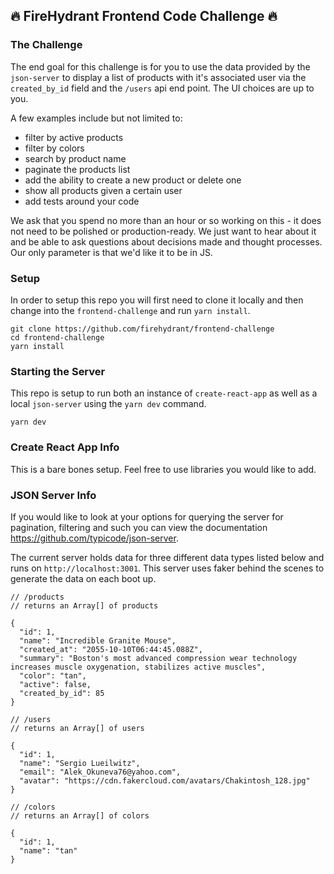 ## 🔥 FireHydrant Frontend Code Challenge 🔥

### The Challenge

The end goal for this challenge is for you to use the data provided by the `json-server` to display a list of products with it's associated user via the `created_by_id` field and the `/users` api end point. The UI choices are up to you.

A few examples include but not limited to:

- filter by active products
- filter by colors
- search by product name
- paginate the products list
- add the ability to create a new product or delete one
- show all products given a certain user
- add tests around your code

We ask that you spend no more than an hour or so working on this - it does not need to be polished or production-ready. We just want to hear about it and be able to ask questions about decisions made and thought processes. Our only parameter is that we'd like it to be in JS.

### Setup

In order to setup this repo you will first need to clone it locally and then change into the `frontend-challenge` and run `yarn install`.

```
git clone https://github.com/firehydrant/frontend-challenge
cd frontend-challenge
yarn install
```

### Starting the Server

This repo is setup to run both an instance of `create-react-app` as well as a local `json-server` using the `yarn dev` command.

```
yarn dev
```

### Create React App Info

This is a bare bones setup. Feel free to use libraries you would like to add.

### JSON Server Info

If you would like to look at your options for querying the server for pagination, filtering and such you can view the documentation https://github.com/typicode/json-server.

The current server holds data for three different data types listed below and runs on `http://localhost:3001`. This server uses faker behind the scenes to generate the data on each boot up.

```
// /products
// returns an Array[] of products

{
  "id": 1,
  "name": "Incredible Granite Mouse",
  "created_at": "2055-10-10T06:44:45.088Z",
  "summary": "Boston's most advanced compression wear technology increases muscle oxygenation, stabilizes active muscles",
  "color": "tan",
  "active": false,
  "created_by_id": 85
}
```

```
// /users
// returns an Array[] of users

{
  "id": 1,
  "name": "Sergio Lueilwitz",
  "email": "Alek_Okuneva76@yahoo.com",
  "avatar": "https://cdn.fakercloud.com/avatars/Chakintosh_128.jpg"
}
```

```
// /colors
// returns an Array[] of colors

{
  "id": 1,
  "name": "tan"
}
```
